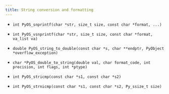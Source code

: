 ```yaml
---
title: String conversion and formatting
---
```


- `int PyOS_snprintf(char *str, size_t size, const char *format, ...)`
- `int PyOS_vsnprintf(char *str, size_t size, const char *format, va_list va)`

- `double PyOS_string_to_double(const char *s, char **endptr, PyObject *overflow_exception)`
- `char *PyOS_double_to_string(double val, char format_code, int precision, int flags, int *ptype)`
- `int PyOS_stricmp(const char *s1, const char *s2)`
- `int PyOS_strnicmp(const char *s1, const char *s2, Py_ssize_t size)`
